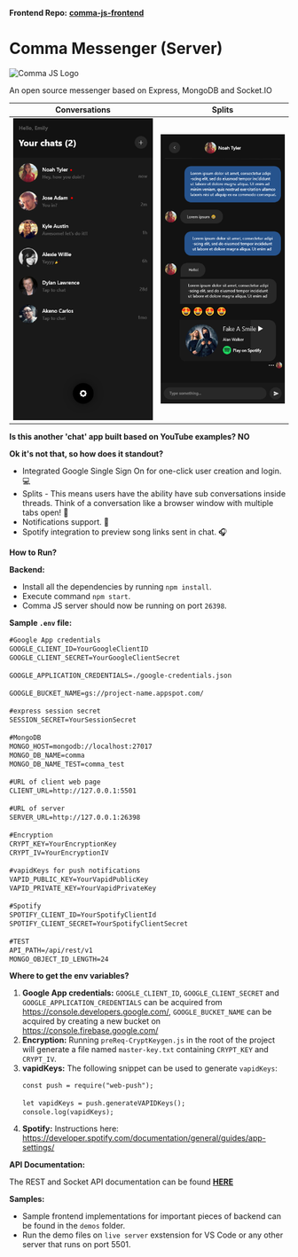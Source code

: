 **Frontend Repo:**
**[comma-js-frontend](https://github.com/Shrihari-Prakash/comma-messenger-frontend)**

# Comma Messenger (Server)
![Comma JS Logo](/branding-assets/logo.png)

An open source messenger based on Express, MongoDB and Socket.IO

Conversations             |  Splits
:-------------------------:|:-------------------------:
![plot](./branding-assets/screenshots/conversation-list.png) | ![plot](./branding-assets/screenshots/conversation.png)

**Is this another 'chat' app built based on YouTube examples? NO**

**Ok it's not that, so how does it standout?**
* Integrated Google Single Sign On for one-click user creation and login.💻
* Splits - This means users have the ability have sub conversations inside threads. Think of a conversation like a browser window with multiple tabs open! 💭
* Notifications support. 🔔
* Spotify integration to preview song links sent in chat. 🎧

**How to Run?**

**Backend:**
* Install all the dependencies by running `npm install`.
* Execute command `npm start`.
* Comma JS server should now be running on port `26398`.

**Sample `.env` file:**

```
#Google App credentials
GOOGLE_CLIENT_ID=YourGoogleClientID
GOOGLE_CLIENT_SECRET=YourGoogleClientSecret

GOOGLE_APPLICATION_CREDENTIALS=./google-credentials.json

GOOGLE_BUCKET_NAME=gs://project-name.appspot.com/

#express session secret
SESSION_SECRET=YourSessionSecret

#MongoDB
MONGO_HOST=mongodb://localhost:27017
MONGO_DB_NAME=comma
MONGO_DB_NAME_TEST=comma_test

#URL of client web page
CLIENT_URL=http://127.0.0.1:5501

#URL of server
SERVER_URL=http://127.0.0.1:26398

#Encryption
CRYPT_KEY=YourEncryptionKey
CRYPT_IV=YourEncryptionIV

#vapidKeys for push notifications
VAPID_PUBLIC_KEY=YourVapidPublicKey
VAPID_PRIVATE_KEY=YourVapidPrivateKey

#Spotify
SPOTIFY_CLIENT_ID=YourSpotifyClientId
SPOTIFY_CLIENT_SECRET=YourSpotifyClientSecret

#TEST
API_PATH=/api/rest/v1
MONGO_OBJECT_ID_LENGTH=24
```

**Where to get the env variables?**

1. **Google App credentials:** `GOOGLE_CLIENT_ID`, `GOOGLE_CLIENT_SECRET` and `GOOGLE_APPLICATION_CREDENTIALS` can be acquired from https://console.developers.google.com/, `GOOGLE_BUCKET_NAME` can be acquired by creating a new bucket on https://console.firebase.google.com/
2. **Encryption:** Running `preReq-CryptKeygen.js` in the root of the project will generate a file named `master-key.txt` containing `CRYPT_KEY` and `CRYPT_IV`.
3. **vapidKeys:** The following snippet can be used to generate `vapidKeys`:
   ```
   const push = require("web-push");
   
   let vapidKeys = push.generateVAPIDKeys();
   console.log(vapidKeys);
   ```
4. **Spotify:** Instructions here: https://developer.spotify.com/documentation/general/guides/app-settings/

**API Documentation:**

The REST and Socket API documentation can be found **[HERE](docs/api_docs.md)**

**Samples:**
* Sample frontend implementations for important pieces of backend can be found in the `demos` folder.
* Run the demo files on `live server` exstension for VS Code or any other server that runs on port 5501.
